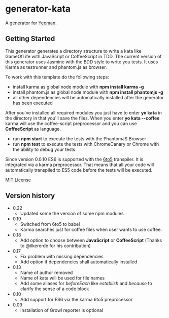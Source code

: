 # generator-kata

A generator for [Yeoman](http://yeoman.io).

## Getting Started

This generator generates a directory structure to write a kata like GameOfLife
with JavaScript or CoffeeScript in TDD.  The current version of this generator
uses Jasmine with the BDD style to write you tests. It uses Karma as testrunner
and phantom.js as browser.

To work with this template do the following steps:

* install karma as global node module with **npm install karma -g**
* install phantom.js as global node module with **npm install phantomjs -g**
* all other dependencies will be automatically installed after the generator has been executed

After you've installed all required modules you just have to enter **yo kata**
in the directory in that you'll save the files. When you enter **yo kata --coffee**
karma will use the coffee-script preprocessor and you can use **CoffeeScript** as language.

* run **npm start** to execute the tests with the PhantomJS Browser
* run **npm test** to execute the tests with ChromeCanary or Chrome with the ability to debug your tests.

Since version 0.0.10 ES6 is supported with the [6to5](http://6to5.org/) transpiler.
It is integrated via a karma preprocessor. That means that all your code will automatically
transpiled to ES5 code before the tests will be executed.

[MIT License](http://en.wikipedia.org/wiki/MIT_License)

## Version history

* 0.22
  * Updated some the version of some npm modules
* 0.19
  * Switched from 6to5 to babel
  * Karma searches just for coffee files when user wants to use coffee.
* 0.18
  * Add option to choose between **JavaScript** or **CoffeeScript**
  (Thanks to @ilkererde for his contribution)
* 0.17
  * Fix problem with missing dependencies
  * Add option if dependencies shall automatically installed
* 0.13
  * Name of author removed
  * Name of kata will be used for file names
  * Add some aliases for *beforeEach* like *establish* and *because* to clarify the sense of a code block
* 0.10
  * Add support for ES6 via the karma 6to5 preprocessor
* 0.09
  * Installation of Growl reporter is optional

